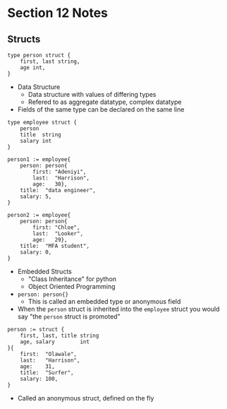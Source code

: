 # Section 12 Notes

## Structs
```
type person struct {
    first, last string,
    age int,
}
```
* Data Structure
    * Data structure with values of differing types
    * Refered to as aggregate datatype, complex datatype
* Fields of the same type can be declared on the same line

```
type employee struct {
	person
	title  string
	salary int
}

person1 := employee{
    person: person{
        first: "Adeniyi",
        last:  "Harrison",
        age:   30},
    title:  "data engineer",
    salary: 5,
}

person2 := employee{
    person: person{
        first: "Chloe",
        last:  "Looker",
        age:   29},
    title:  "MFA student",
    salary: 0,
}
```
* Embedded Structs
    * "Class Inheritance" for python
    * Object Oriented Programming
* `person: person{}`
    * This is called an embedded type or anonymous field
* When the `person` struct is inherited into the `employee` struct you would say "the `person` struct is promoted"

```
person := struct {
    first, last, title string
    age, salary        int
}{
    first:  "Olawale",
    last:   "Harrison",
    age:    31,
    title:  "Surfer",
    salary: 100,
}
```
* Called an anonymous struct, defined on the fly

